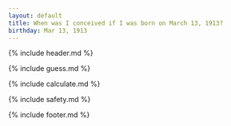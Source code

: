 ```yaml
---
layout: default
title: When was I conceived if I was born on March 13, 1913?
birthday: Mar 13, 1913
---
```


{% include header.md %}

{% include guess.md %}

{% include calculate.md %}

{% include safety.md %}

{% include footer.md %}



